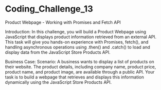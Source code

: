 # Coding_Challenge_13
Product Webpage - Working with Promises and Fetch API

Introduction:
In this challenge, you will build a Product Webpage using JavaScript that displays product information retrieved from an external API. This task will give you hands-on experience with Promises, fetch(), and handling asynchronous operations using .then() and .catch() to load and display data from the JavaScript Store Products API.

Business Case:
Scenario: A business wants to display a list of products on their website. The product details, including company name, product price, product name, and product image, are available through a public API. Your task is to build a webpage that retrieves and displays this information dynamically using the JavaScript Store Products API.